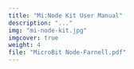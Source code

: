 ```yaml
---
title: "Mi:Node Kit User Manual"
description: "..."
img: "mi-node-kit.jpg"
imgcover: true
weight: 4
file: "MicroBit Node-Farnell.pdf"
---
```

